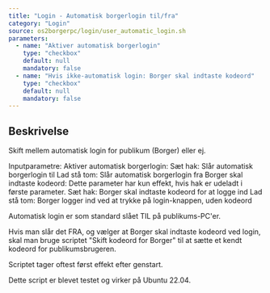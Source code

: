 ```yaml
---
title: "Login - Automatisk borgerlogin til/fra"
category: "Login"
source: os2borgerpc/login/user_automatic_login.sh
parameters:
  - name: "Aktiver automatisk borgerlogin"
    type: "checkbox"
    default: null
    mandatory: false
  - name: "Hvis ikke-automatisk login: Borger skal indtaste kodeord"
    type: "checkbox"
    default: null
    mandatory: false
---
```


## Beskrivelse
Skift mellem automatisk login for publikum (Borger) eller ej.

Inputparametre:
  Aktiver automatisk borgerlogin:
    Sæt hak: Slår automatisk borgerlogin til
    Lad stå tom: Slår automatisk borgerlogin fra
  Borger skal indtaste kodeord:
     Dette parameter har kun effekt, hvis hak er udeladt i første parameter.
     Sæt hak: Borger skal indtaste kodeord for at logge ind
     Lad stå tom: Borger logger ind ved at trykke på login-knappen, uden kodeord

Automatisk login er som standard slået TIL på publikums-PC'er.  

Hvis man slår det FRA, og vælger at Borger skal indtaste kodeord ved login, skal man bruge scriptet "Skift kodeord for Borger" til at sætte et kendt kodeord for publikumsbrugeren.

Scriptet tager oftest først effekt efter genstart.

Dette script er blevet testet og virker på Ubuntu 22.04.